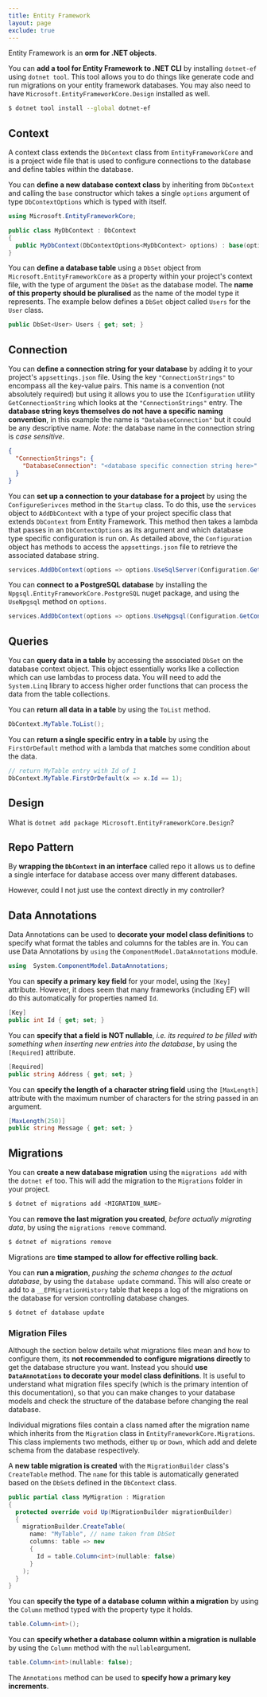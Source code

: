 ```yaml
---
title: Entity Framework
layout: page
exclude: true
---
```


Entity Framework is an **orm for .NET objects**.

You can **add a tool for Entity Framework to .NET CLI** by installing `dotnet-ef` using `dotnet tool`. This tool allows you to do things like generate code and run migrations on your entity framework databases. You may also need to have `Microsoft.EntityFrameworkCore.Design` installed as well.
```bash
$ dotnet tool install --global dotnet-ef
```

## Context

A context class extends the `DbContext` class from `EntityFrameworkCore` and is a project wide file that is used to configure connections to the database and define tables within the database.

You can **define a new database context class** by inheriting from `DbContext` and calling the `base` constructor which takes a single `options` argument of type `DbContextOptions` which is typed with itself.
```csharp
using Microsoft.EntityFrameworkCore;

public class MyDbContext : DbContext
{
  public MyDbContext(DbContextOptions<MyDbContext> options) : base(options) { ... }
}
```

You can **define a database table** using a `DbSet` object from `Microsoft.EntityFrameworkCore` as a property within your project's context file, with the type of argument the `DbSet` as the database model. The **name of this property should be pluralised** as the name of the model type it represents. The example below defines a `DbSet` object called `Users` for the `User` class.
```csharp
public DbSet<User> Users { get; set; }
```

## Connection

You can **define a connection string for your database** by adding it to your project's `appsettings.json` file. Using the key `"ConnectionStrings"` to encompass all the key-value pairs. This name is a convention (not absolutely required) but using it allows you to use the `IConfiguration` utility `GetConnectionString` which looks at the `"ConnectionStrings"` entry. The **database string keys themselves do not have a specific naming convention**, in this example the name is `"DatabaseConnection"` but it could be any descriptive name. *Note*: the database name in the connection string is *case sensitive*.
```json
{
  "ConnectionStrings": {
    "DatabaseConnection": "<database specific connection string here>"
  }
}
```

You can **set up a connection to your database for a project** by using the `ConfigureSerivces` method in the `Startup` class. To do this, use the `services` object to `AddDbContext` with a type of your project specific class that extends `DbContext` from Entity Framework. This method then takes a lambda that passes in an `DbContextOptions` as its argument and which database type specific configuration is run on. As detailed above, the `Configuration` object has methods to access the `appsettings.json` file to retrieve the associated database string.
```csharp
services.AddDbContext(options => options.UseSqlServer(Configuration.GetConnectionString("DatabaseName"));
```

You can **connect to a PostgreSQL database** by installing the `Npgsql.EntityFrameworkCore.PostgreSQL` nuget package, and using the `UseNpgsql` method on `options`.
```csharp
services.AddDbContext(options => options.UseNpgsql(Configuration.GetConnectionString("DatabaseName"));
```

## Queries

You can **query data in a table** by accessing the associated `DbSet` on the database context object. This object essentially works like a collection which can use lambdas to process data. You will need to add the `System.Linq` library to access higher order functions that can process the data from the table collections.

You can **return all data in a table** by using the `ToList` method.
```csharp
DbContext.MyTable.ToList();
```

You can **return a single specific entry in a table** by using the `FirstOrDefault` method with a lambda that matches some condition about the data.
```csharp
// return MyTable entry with Id of 1
DbContext.MyTable.FirstOrDefault(x => x.Id == 1);
```

## Design

What is `dotnet add package Microsoft.EntityFrameworkCore.Design`?

## Repo Pattern

By **wrapping the `DbContext` in an interface** called repo it allows us to define a single interface for database access over many different databases.

However, could I not just use the context directly in my controller?

## Data Annotations

Data Annotations can be used to **decorate your model class definitions** to specify what format the tables and columns for the tables are in. You can use Data Annotations by `using` the `ComponentModel.DataAnnotations` module.
```csharp
using  System.ComponentModel.DataAnnotations;
```

You can **specify a primary key field** for your model, using the `[Key]` attribute. However, it does seem that many frameworks (including EF) will do this automatically for properties named `Id`.
```csharp
[Key]
public int Id { get; set; }
```

You can **specify that a field is NOT nullable**, *i.e. its required to be filled with something when inserting new entries into the database*, by using the `[Required]` attribute.
```csharp
[Required]
public string Address { get; set; }
```

You can **specify the length of a character string field** using the `[MaxLength]` attribute with the maximum number of characters for the string passed in an argument.
```csharp
[MaxLength(250)]
public string Message { get; set; }
```

## Migrations

You can **create a new database migration** using the `migrations add` with the `dotnet ef` too. This will add the migration to the `Migrations` folder in your project.
```bash
$ dotnet ef migrations add <MIGRATION_NAME>
```

You can **remove the last migration you created**, *before actually migrating data*, by using the `migrations remove` command.
```bash
$ dotnet ef migrations remove
```

Migrations are **time stamped to allow for effective rolling back**.

You can **run a migration**, *pushing the schema changes to the actual database*, by using the `database update` command. This will also create or add to a `__EFMigrationHistory` table that keeps a log of the migrations on the database for version controlling database changes.
```bash
$ dotnet ef database update
```

### Migration Files

Although the section below details what migrations files mean and how to configure them, its **not recommended to configure migrations directly** to get the database structure you want. Instead you should **use `DataAnnotations` to decorate your model class definitions**. It is useful to understand what migration files specify (which is the primary intention of this documentation), so that you can make changes to your database models and check the structure of the database before changing the real database.

Individual migrations files contain a class named after the migration name which inherits from the `Migration` class in `EntityFrameworkCore.Migrations`. This class implements two methods, either `Up` or `Down`, which add and delete schema from the database respectively.

A **new table migration is created** with the `MigrationBuilder` class's `CreateTable` method. The `name` for this table is automatically generated based on the `DbSet`s defined in the `DbContext` class.
```csharp
public partial class MyMigration : Migration
{
  protected override void Up(MigrationBuilder migrationBuilder)
  {
    migrationBuilder.CreateTable(
      name: "MyTable", // name taken from DbSet
      columns: table => new
      {
        Id = table.Column<int>(nullable: false)
      }
    );
  }
}
```

You can **specify the type of a database column within a migration** by using the `Column` method typed with the property type it holds.
```csharp
table.Column<int>();
```

You can **specify whether a database column within a migration is nullable** by using the `Column` method with the `nullable`argument.
```csharp
table.Column<int>(nullable: false);
```

The `Annotations` method can be used to **specify how a primary key increments**.
<!--stackedit_data:
eyJoaXN0b3J5IjpbLTg5OTcyMDg1OSwtMTM0MTc5MzcxLDcwNT
czNjI0MiwxNjc4ODE0MzA3LC0yMjAxNTQ2NTksMTU3MDc3NDky
LC0xMjQ3NjMxMDY4LDE5MDIyMzUyMDQsLTczNDIwMzk2MywtOT
c3Mzk4NDIzLC01NjIyNzE1NjUsLTY3MDY3ODUwNSwtNDkxNDk5
Mzc2LDE2MTA1ODAxODJdfQ==
-->